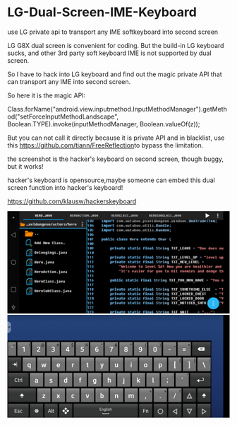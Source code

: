 # LG-Dual-Screen-IME-Keyboard
use LG private api to transport any IME softkeyboard into second screen

LG G8X dual screen is convenient for coding. But the build-in LG keyboard sucks, and other 3rd party soft keyboard IME is not supported by dual screen.

So I have to hack into LG keyboard and find out the magic private API that can transport any IME into second screen.

So here it is the magic API:

Class.forName("android.view.inputmethod.InputMethodManager").getMethod("setForceInputMethodLandscape", Boolean.TYPE).invoke(inputMethodManager, Boolean.valueOf(z));

But you can not call it directly because it is private API and in blacklist, use this ​https://github.com/tiann/FreeReflection​​​ to bypass the limitation.

the screenshot is the hacker's keyboard on second screen, though buggy, but it works!

hacker's keyboard is opensource,maybe someone can embed this dual screen function into hacker's keyboard!

https://github.com/klausw/hackerskeyboard

![alt text](https://github.com/NoviaDroid/LG-Dual-Screen-IME-Keyboard/blob/main/screencap_aide.png?raw=true)
![alt text](https://github.com/NoviaDroid/LG-Dual-Screen-IME-Keyboard/blob/main/screencap.png?raw=true)
 
